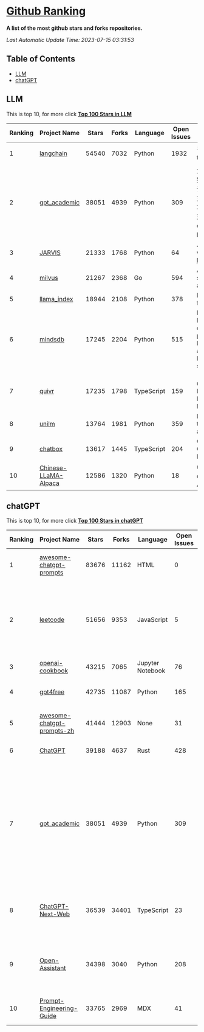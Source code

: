[Github Ranking](./README.md)
==========

**A list of the most github stars and forks repositories.**

*Last Automatic Update Time: 2023-07-15 03:31:53*

## Table of Contents
 * [LLM](#LLM)
 * [chatGPT](#chatGPT)

## LLM

This is top 10, for more click **[Top 100 Stars in LLM](Top100/LLM.md)**

| Ranking | Project Name | Stars | Forks | Language | Open Issues | Description | Last Commit |
| ------- | ------------ | ----- | ----- | -------- | ----------- | ----------- | ----------- |
| 1 | [langchain](https://github.com/hwchase17/langchain) | 54540 | 7032 | Python | 1932 | ⚡ Building applications with LLMs through composability ⚡ | 2023-07-15T03:26:38Z |
| 2 | [gpt_academic](https://github.com/binary-husky/gpt_academic) | 38051 | 4939 | Python | 309 | 为ChatGPT/GLM提供图形交互界面，特别优化论文阅读/润色/写作体验，模块化设计，支持自定义快捷按钮&函数插件，支持Python和C++等项目剖析&自译解功能，PDF/LaTex论文翻译&总结功能，支持并行问询多种LLM模型，支持清华chatglm等本地模型。兼容复旦MOSS, llama, rwkv, 盘古, newbing, claude等 | 2023-07-14T08:30:03Z |
| 3 | [JARVIS](https://github.com/microsoft/JARVIS) | 21333 | 1768 | Python | 64 | JARVIS, a system to connect LLMs with ML community. Paper: https://arxiv.org/pdf/2303.17580.pdf | 2023-06-30T12:32:58Z |
| 4 | [milvus](https://github.com/milvus-io/milvus) | 21267 | 2368 | Go | 594 | A cloud-native vector database, storage for next generation AI applications | 2023-07-14T13:12:31Z |
| 5 | [llama_index](https://github.com/jerryjliu/llama_index) | 18944 | 2108 | Python | 378 | LlamaIndex (GPT Index) is a data framework for your LLM applications | 2023-07-15T02:22:40Z |
| 6 | [mindsdb](https://github.com/mindsdb/mindsdb) | 17245 | 2204 | Python | 515 | MindsDB is a Server for Artificial Intelligence Logic. Enabling developers to ship to production AI powered projects (from the latest LLMs, vector operations, state of the art time-series forecasting to Machine Learning) in a fast and scalable way.  | 2023-07-14T20:23:34Z |
| 7 | [quivr](https://github.com/StanGirard/quivr) | 17235 | 1798 | TypeScript | 159 | 🧠 Dump all your files and chat with it using your Generative AI Second Brain using LLMs ( GPT 3.5/4, Private, Anthropic, VertexAI ) & Embeddings 🧠  | 2023-07-14T19:02:35Z |
| 8 | [unilm](https://github.com/microsoft/unilm) | 13764 | 1981 | Python | 359 | Large-scale Self-supervised Pre-training Across Tasks, Languages, and Modalities | 2023-07-14T07:19:41Z |
| 9 | [chatbox](https://github.com/Bin-Huang/chatbox) | 13617 | 1445 | TypeScript | 204 | Chatbox is a desktop app for GPT/LLM that supports Windows, Mac, Linux & Web Online | 2023-07-13T15:45:03Z |
| 10 | [Chinese-LLaMA-Alpaca](https://github.com/ymcui/Chinese-LLaMA-Alpaca) | 12586 | 1320 | Python | 18 | 中文LLaMA&Alpaca大语言模型+本地CPU/GPU训练部署 (Chinese LLaMA & Alpaca LLMs) | 2023-07-13T15:03:00Z |


## chatGPT

This is top 10, for more click **[Top 100 Stars in chatGPT](Top100/chatGPT.md)**

| Ranking | Project Name | Stars | Forks | Language | Open Issues | Description | Last Commit |
| ------- | ------------ | ----- | ----- | -------- | ----------- | ----------- | ----------- |
| 1 | [awesome-chatgpt-prompts](https://github.com/f/awesome-chatgpt-prompts) | 83676 | 11162 | HTML | 0 | This repo includes ChatGPT prompt curation to use ChatGPT better. | 2023-07-13T02:23:20Z |
| 2 | [leetcode](https://github.com/azl397985856/leetcode) | 51656 | 9353 | JavaScript | 5 | 推荐免费ChatGPT网站：www.lintcode.com/chat-gpt?utm_source=tf-github-lucifer  LeetCode Solutions: A Record of My Problem Solving Journey.( leetcode题解，记录自己的leetcode解题之路。) | 2023-07-14T10:54:32Z |
| 3 | [openai-cookbook](https://github.com/openai/openai-cookbook) | 43215 | 7065 | Jupyter Notebook | 76 | Examples and guides for using the OpenAI API | 2023-07-14T04:34:19Z |
| 4 | [gpt4free](https://github.com/xtekky/gpt4free) | 42735 | 11087 | Python | 165 | The official gpt4free repository \| various collection of powerful language models | 2023-07-12T09:00:57Z |
| 5 | [awesome-chatgpt-prompts-zh](https://github.com/PlexPt/awesome-chatgpt-prompts-zh) | 41444 | 12903 | None | 31 | ChatGPT 中文调教指南。各种场景使用指南。学习怎么让它听你的话。 | 2023-07-08T15:19:33Z |
| 6 | [ChatGPT](https://github.com/lencx/ChatGPT) | 39188 | 4637 | Rust | 428 | 🔮 ChatGPT Desktop Application (Mac, Windows and Linux) | 2023-07-08T07:48:23Z |
| 7 | [gpt_academic](https://github.com/binary-husky/gpt_academic) | 38051 | 4939 | Python | 309 | 为ChatGPT/GLM提供图形交互界面，特别优化论文阅读/润色/写作体验，模块化设计，支持自定义快捷按钮&函数插件，支持Python和C++等项目剖析&自译解功能，PDF/LaTex论文翻译&总结功能，支持并行问询多种LLM模型，支持清华chatglm等本地模型。兼容复旦MOSS, llama, rwkv, 盘古, newbing, claude等 | 2023-07-14T08:30:03Z |
| 8 | [ChatGPT-Next-Web](https://github.com/Yidadaa/ChatGPT-Next-Web) | 36539 | 34401 | TypeScript | 23 | A well-designed cross-platform ChatGPT UI (Web / PWA / Linux / Win / MacOS). 一键拥有你自己的跨平台 ChatGPT 应用。 | 2023-07-14T18:49:35Z |
| 9 | [Open-Assistant](https://github.com/LAION-AI/Open-Assistant) | 34398 | 3040 | Python | 208 | OpenAssistant is a chat-based assistant that understands tasks, can interact with third-party systems, and retrieve information dynamically to do so. | 2023-07-13T06:52:07Z |
| 10 | [Prompt-Engineering-Guide](https://github.com/dair-ai/Prompt-Engineering-Guide) | 33765 | 2969 | MDX | 41 | 🐙 Guides, papers, lecture, notebooks and resources for prompt engineering | 2023-07-14T17:31:36Z |

